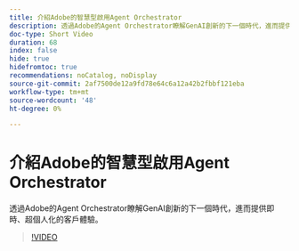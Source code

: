 ```yaml
---
title: 介紹Adobe的智慧型啟用Agent Orchestrator
description: 透過Adobe的Agent Orchestrator瞭解GenAI創新的下一個時代，進而提供即時、超個人化的客戶體驗。
doc-type: Short Video
duration: 68
index: false
hide: true
hidefromtoc: true
recommendations: noCatalog, noDisplay
source-git-commit: 2af7500de12a9fd78e64c6a12a42b2fbbf121eba
workflow-type: tm+mt
source-wordcount: '48'
ht-degree: 0%

---
```



# 介紹Adobe的智慧型啟用Agent Orchestrator

透過Adobe的Agent Orchestrator瞭解GenAI創新的下一個時代，進而提供即時、超個人化的客戶體驗。

<!-- 62_S653_3442539_67_introducing-adobes-agent-orchestrator-for-intelligent-activation -->
>[!VIDEO](https://video.tv.adobe.com/v/3458205/?learn=on&enablevpops=true)
